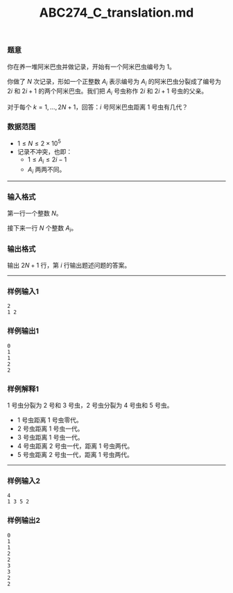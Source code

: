 ﻿---
title: "ABC274_C_translation.md"
tags: []
author: ""
created: ""
---

### 题意 

你在养一堆阿米巴虫并做记录，开始有一个阿米巴虫编号为 $1$。

你做了 $N$ 次记录，形如一个正整数 $A_i$ 表示编号为 $A_i$ 的阿米巴虫分裂成了编号为 $2i$ 和 $2i+1$ 的两个阿米巴虫。我们把 $A_i$ 号虫称作 $2i$ 和 $2i+1$ 号虫的父亲。

对于每个 $k=1,\ldots,2N+1$，回答：$i$ 号阿米巴虫距离 $1$ 号虫有几代？

### 数据范围

- $1\le N\le 2\times 10^5$
- 记录不冲突，也即：
	- $1\le A_i\le 2i-1$
	- $A_i$ 两两不同。

---

### 输入格式

第一行一个整数 $N$。

接下来一行 $N$ 个整数 $A_i$。

### 输出格式

输出 $2N+1$ 行，第 $i$ 行输出题述问题的答案。

---

### 样例输入1

```
2
1 2
```

### 样例输出1

```
0
1
1
2
2
```

### 样例解释1

$1$ 号虫分裂为 $2$ 号和 $3$ 号虫，$2$ 号虫分裂为 $4$ 号虫和 $5$ 号虫。

- $1$ 号虫距离 $1$ 号虫零代。
- $2$ 号虫距离 $1$ 号虫一代。
- $3$ 号虫距离 $1$ 号虫一代。
- $4$ 号虫距离 $2$ 号虫一代，距离 $1$ 号虫两代。
- $5$ 号虫距离 $2$ 号虫一代，距离 $1$ 号虫两代。

---

### 样例输入2

```
4
1 3 5 2
```

### 样例输出2

```
0
1
1
2
2
3
3
2
2
```

